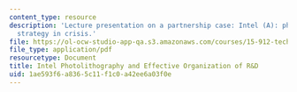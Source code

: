 ```yaml
---
content_type: resource
description: 'Lecture presentation on a partnership case: Intel (A): photolithography
  strategy in crisis.'
file: https://ol-ocw-studio-app-qa.s3.amazonaws.com/courses/15-912-technology-strategy-fall-2008/1ae593f6a8365c11f1c0a42ee6a03f0e_lec_06.pdf
file_type: application/pdf
resourcetype: Document
title: Intel Photolithography and Effective Organization of R&D
uid: 1ae593f6-a836-5c11-f1c0-a42ee6a03f0e
---
```

